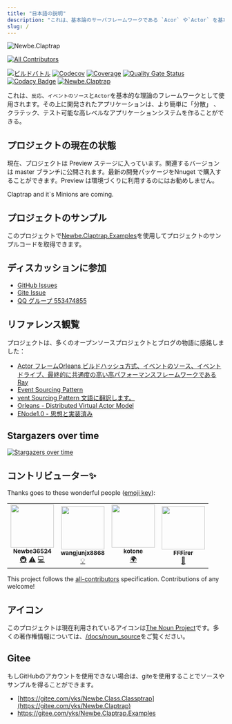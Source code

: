 ```yaml
---
title: "日本語の説明"
description: "これは、基本論のサーバフレームワークである `Acor` や`Actor` を基本論理の枠組みとして開発したものです。その上に開発されたアプリケーションは、より簡単に「分散」 、クラテック、テスト可能な高レベルなアプリケーションシステムを作ることができる。"
slug: /
---
```


![Newbe.Claptrap](https://www.newbe.pro/images/main_banner.png)

<!-- ALL-CONTRIBUTORS-BADGE:START - Do not remove or modify this section -->

[![All Contributors](https://img.shields.io/badge/all_contributors-4-orange.svg?style=flat-square)](#contributors-)

<!-- ALL-CONTRIBUTORS-BADGE:END -->

[![ビルドバトル](https://github.com/newbe36524/Newbe.Claptrap/workflows/Claptrap/badge.svg)](https://github.com/newbe36524/Newbe.Claptrap/actions) [![Codecov](https://img.shields.io/codecov/c/github/newbe36524/Newbe.Claptrap)](https://codecov.io/gh/newbe36524/Newbe.Claptrap) [![Coverage](https://sonarcloud.io/api/project_badges/measure?project=newbe36524_Newbe.Claptrap&metric=coverage)](https://sonarcloud.io/dashboard?id=newbe36524_Newbe.Claptrap) [![Quality Gate Status](https://sonarcloud.io/api/project_badges/measure?project=newbe36524_Newbe.Claptrap&metric=alert_status)](https://sonarcloud.io/dashboard?id=newbe36524_Newbe.Claptrap) [![Codacy Badge](https://api.codacy.com/project/badge/Grade/1fd0e7443364414ca0003dab27f9f9b8)](https://www.codacy.com/manual/472158246/Newbe.Claptrap?utm_source=github.com&utm_medium=referral&utm_content=newbe36524/Newbe.Claptrap&utm_campaign=Badge_Grade) [![Newbe.Claptrap](https://img.shields.io/nuget/v/Newbe.Claptrap?label=Newbe.Claptrap%20nuget&logo=Newbe.Claptrap&style=flat-square)](https://www.nuget.org/packages/Newbe.Claptrap/)

これは、`反応`、`イベントのソース`と`Actor`を基本的な理論のフレームワークとして使用されます。その上に開発されたアプリケーションは、より簡単に「分散」 、クラテック、テスト可能な高レベルなアプリケーションシステムを作ることができる。

## プロジェクトの現在の状態

現在、プロジェクトは Preview ステージに入っています。関連するバージョンは master ブランチに公開されます。最新の開発パッケージをNnuget で購入することができます。Preview は環境づくりに利用するのにはお勧めしません。

Claptrap and it`s Minions are coming.

## プロジェクトのサンプル

このプロジェクトで[Newbe.Claptrap.Examples](https://github.com/newbe36524/Newbe.Claptrap.Examples)を使用してプロジェクトのサンプルコードを取得できます。

## ディスカッションに参加

- [GitHub Issues](https://github.com/newbe36524/Newbe.Claptrap/issues)
- [Gite Issue](https://gitee.com/yks/Newbe.Claptrap/issues)
- [QQ グループ 553474855](https://jq.qq.com/?_wv=1027&k=5uJGXf5)

## リファレンス観覧

プロジェクトは、多くのオープンソースプロジェクトとブログの物語に感銘しました：

- [Actor フレームOrleans ビルドハッシュ方式、イベントのソース、イベントドライブ、最終的に共通度の高い高パフォーマンスフレームワークであるRay](https://github.com/RayTale/Ray)
- [Event Sourcing Pattern](https://docs.microsoft.com/en-us/previous-versions/msp-n-p/dn589792%28v%3dpandp.10%29)
- [vent Sourcing Pattern 文語に翻訳します。](https://www.infoq.cn/article/event-sourcing)
- [Orleans - Distributed Virtual Actor Model](https://github.com/dotnet/orleans)
- [ENode1.0 - 思想と実装済み](http://www.cnblogs.com/netfocus/p/3149156.html)

## Stargazers over time

[![Stargazers over time](https://starchart.cc/newbe36524/Newbe.Claptrap.svg)](https://starchart.cc/newbe36524/Newbe.Claptrap)

## コントリビューター✨

Thanks goes to these wonderful people ([emoji key](https://allcontributors.org/docs/en/emoji-key)):

<!-- ALL-CONTRIBUTORS-LIST:START - Do not remove or modify this section -->
<!-- prettier-ignore-start -->
<!-- markdownlint-disable -->
<table>
  <tr>
    <td align="center"><a href="https://www.newbe.pro"><img src="https://avatars1.githubusercontent.com/u/7685462?v=4" width="100px;" alt=""/><br /><sub><b>Newbe36524</b></sub></a><br /><a href="#infra-newbe36524" title="Infrastructure (Hosting, Build-Tools, etc)">🚇</a> <a href="https://github.com/newbe36524/Newbe.Claptrap/commits?author=newbe36524" title="Tests">⚠️</a> <a href="https://github.com/newbe36524/Newbe.Claptrap/commits?author=newbe36524" title="Code">💻</a></td>
    <td align="center"><a href="https://github.com/wangjunjx8868"><img src="https://avatars3.githubusercontent.com/u/5389565?v=4" width="100px;" alt=""/><br /><sub><b>wangjunjx8868</b></sub></a><br /><a href="#example-wangjunjx8868" title="Examples">💡</a></td>
    <td align="center"><a href="https://github.com/kotoneme"><img src="https://avatars3.githubusercontent.com/u/43395111?v=4" width="100px;" alt=""/><br /><sub><b>kotone</b></sub></a><br /><a href="#translation-kotoneme" title="Translation">🌍</a></td>
    <td align="center"><a href="https://github.com/FFFirer"><img src="https://avatars2.githubusercontent.com/u/22254170?v=4" width="100px;" alt=""/><br /><sub><b>FFFirer</b></sub></a><br /><a href="https://github.com/newbe36524/Newbe.Claptrap/issues?q=author%3AFFFirer" title="Bug reports">🐛</a></td>
  </tr>
</table>

<!-- markdownlint-enable -->
<!-- prettier-ignore-end -->

<!-- ALL-CONTRIBUTORS-LIST:END -->

This project follows the [all-contributors](https://github.com/all-contributors/all-contributors) specification. Contributions of any welcome!

## アイコン

このプロジェクトは現在利用されているアイコンは[The Noun Project](https://thenounproject.com/)です。多くの著作権情報については、[/docs/noun_source](https://github.com/newbe36524/Newbe.Claptrap/tree/master/docs/noun_source)をご覧ください。

## Gitee

もしGitHubのアカウントを使用できない場合は、giteを使用することでソースやサンプルを得ることができます。

- [https://gitee.com/yks/Newbe.Class.Classptrap](https://gitee.com/yks/Newbe.Claptrap)
- <https://gitee.com/yks/Newbe.Claptrap.Examples>
